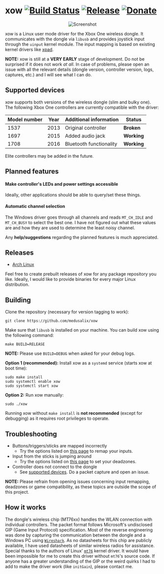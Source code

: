 # xow [![Build Status](https://img.shields.io/travis/com/medusalix/xow)](https://travis-ci.com/medusalix/xow) [![Release](https://img.shields.io/github/v/release/medusalix/xow)](https://github.com/medusalix/xow/releases/latest) [![Donate](https://www.paypalobjects.com/en_US/i/btn/btn_donate_SM.gif)](https://www.paypal.com/cgi-bin/webscr?cmd=_s-xclick&hosted_button_id=PLN6F3UGS37DE)

<p align="center">
  <img src="screenshot.png" alt="Screenshot">
</p>

xow is a Linux user mode driver for the Xbox One wireless dongle.
It communicates with the dongle via `libusb` and provides joystick input through the `uinput` kernel module.
The input mapping is based on existing kernel drivers like [xpad](https://github.com/paroj/xpad).

**NOTE:** xow is still at a **VERY EARLY** stage of development. Do not be surprised if it does not work *at all*.
In case of problems, please open an issue with all the relevant details (dongle version, controller version, logs, captures, etc.) and I will see what I can do.

## Supported devices

xow supports both versions of the wireless dongle (slim and bulky one).
The following Xbox One controllers are currently compatible with the driver:

| Model number | Year | Additional information  | Status       |
|--------------|------|-------------------------|--------------|
| 1537         | 2013 | Original controller     | **Broken**   |
| 1697         | 2015 | Added audio jack        | **Working**  |
| 1708         | 2016 | Bluetooth functionality | **Working**  |

Elite controllers may be added in the future.

## Planned features

#### Make controller's LEDs and power settings accessible

Ideally, other applications should be able to query/set these things.

#### Automatic channel selection

The Windows driver goes through all channels and reads `MT_CH_IDLE` and `MT_CH_BUSY` to select the best one.
I have not figured out what these values are and how they are used to determine the least noisy channel.

Any **help/suggestions** regarding the planned features is much appreciated.

## Releases

- [Arch Linux](https://aur.archlinux.org/packages/xow-git)

Feel free to create prebuilt releases of xow for any package repository you like.
Ideally, I would like to provide binaries for every major Linux distribution.

## Building

Clone the repository (necessary for version tagging to work):

```
git clone https://github.com/medusalix/xow
```

Make sure that `libusb` is installed on your machine. You can build xow using the following command:

```
make BUILD=RELEASE
```

**NOTE:** Please use `BUILD=DEBUG` when asked for your debug logs.

**Option 1 (recommended):** Install xow as a `systemd` service (starts xow at boot time):

```
sudo make install
sudo systemctl enable xow
sudo systemctl start xow
```

**Option 2:** Run xow manually:

```
sudo ./xow
```

Running xow without `make install` is **not recommended** (except for debugging) as it requires root privileges to operate.

## Troubleshooting

- Buttons/triggers/sticks are mapped incorrectly
    - Try the options listed on [this page](https://wiki.archlinux.org/index.php/Gamepad#Setting_up_deadzones_and_calibration) to remap your inputs.
- Input from the sticks is jumping around
    - Try the options listed on [this page](https://wiki.archlinux.org/index.php/Gamepad#Setting_up_deadzones_and_calibration) to set your deadzones.
- Controller does not connect to the dongle
    - See [supported devices](#supported-devices). Do a packet capture and open an issue.

**NOTE:** Please refrain from opening issues concerning input remapping, deadzones or game compatibility, as these topics are outside the scope of this project.

## How it works

The dongle's wireless chip (MT76xx) handles the WLAN connection with individual controllers.
The packet format follows Microsoft's undisclosed GIP (Game Input Protocol) specification.
Most of the reverse engineering was done by capturing the communication between the dongle and a Windows PC using [`Wireshark`](https://www.wireshark.org).
As no datasheets for this chip are publicly available, I have used datasheets of similar wireless radios for assistance.
Special thanks to the authors of Linux' [`mt76`](https://github.com/torvalds/linux/tree/master/drivers/net/wireless/mediatek/mt76) kernel driver.
It would have been impossible for me to create this driver without `mt76`'s source code.
If anyone has a greater understanding of the GIP or the weird quirks I had to add to make the driver work (like `initGain`), please contact me.
